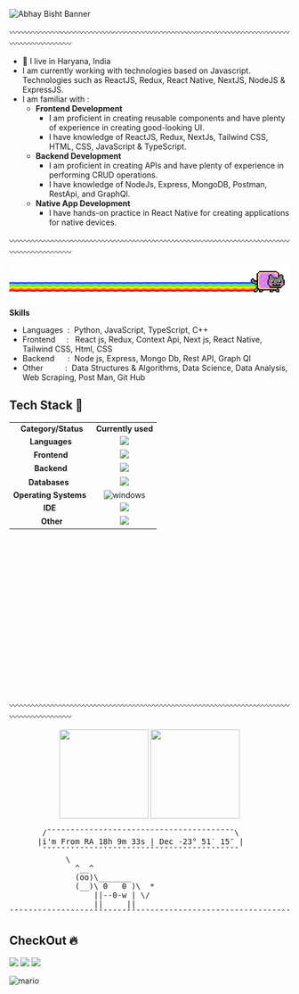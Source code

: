 
  ![Abhay Bisht Banner](https://github.com/Znoy108x/Znoy108x/assets/75539409/1b1ea1a5-5a96-440c-94c4-2cd7e21f06aa)

〰️〰️〰️〰️〰️〰️〰️〰️〰️〰️〰️〰️〰️〰️〰️〰️〰️〰️〰️〰️〰️〰️〰️〰️〰️〰️〰️〰️〰️〰️〰️〰️〰️〰️〰️〰️〰️〰️〰️〰️〰️〰️〰️〰️

- 📍 I live in Haryana, India
- I am currently working with technologies based on Javascript. Technologies such as ReactJS, Redux, React Native, NextJS, NodeJS & ExpressJS.
- I am familiar with :
  -  **Frontend Development**
      - I am proficient in creating reusable components and have plenty of experience in creating good-looking UI.
      - I have knowledge of ReactJS, Redux, NextJs, Tailwind CSS, HTML, CSS, JavaScript & TypeScript.
  -  **Backend Development**
      - I am proficient in creating APIs and have plenty of experience in performing CRUD operations.
      - I have knowledge of NodeJs, Express, MongoDB, Postman, RestApi, and GraphQl.
  -  **Native App Development**
      - I have hands-on practice in React Native for creating applications for native devices.

〰️〰️〰️〰️〰️〰️〰️〰️〰️〰️〰️〰️〰️〰️〰️〰️〰️〰️〰️〰️〰️〰️〰️〰️〰️〰️〰️〰️〰️〰️〰️〰️〰️〰️〰️〰️〰️〰️〰️〰️〰️〰️〰️〰️

![image](https://github.com/AbHaY108BiShT/AbHaY108BiShT/blob/main/meow.gif?raw=true)

**Skills**
- Languages&nbsp;&nbsp;:&nbsp;&nbsp;Python, JavaScript, TypeScript, C++
- Frontend&nbsp;&nbsp;&nbsp;&nbsp;&nbsp;:&nbsp;&nbsp; React js, Redux, Context Api, Next js, React Native, Tailwind CSS, Html, CSS
- Backend&nbsp;&nbsp;&nbsp;&nbsp;&nbsp;&nbsp;:&nbsp;&nbsp;Node js, Express, Mongo Db, Rest API, Graph Ql
- Other &nbsp;&nbsp;&nbsp;&nbsp;&nbsp;&nbsp;&nbsp;&nbsp;&nbsp;:&nbsp;&nbsp;Data Structures & Algorithms, Data Science, Data Analysis, Web Scraping, Post Man, Git Hub

## Tech Stack 🔮 
<table style="height: 452px; width: 778px;" align="center">
<tbody>
  <tr>
    <td align="center"><strong>&nbsp;Category/Status</strong></td>
    <td align="center"><strong>Currently used</strong></td>
  </tr>
  <tr>
    <td align="center"><strong>Languages</strong></td>
    <td align="center">
	    <img src="https://skillicons.dev/icons?i=py,javascript,typescript,cpp" />
    </td>
  </tr>
  <tr>
    <td align="center"><strong>Frontend</strong></td>
    <td align="center">
    	<img src="https://skillicons.dev/icons?i=react,redux,nextjs,html,css,tailwind,materialui" />
    </td>
  </tr>
  <tr>
    <td align="center"><strong>Backend</strong></td>
    <td align="center">
    	<img src="https://skillicons.dev/icons?i=express,nodejs,graphql,apollo,postman,jest" />
    </td>
  </tr>
  <tr>
    <td align="center"><strong>Databases</strong>&nbsp;&nbsp;</td>
    <td align="center">
    	    <img src="https://skillicons.dev/icons?i=prisma,mongodb,postgres,mysql,redis,planetscale" />
    </td>
  </tr>
  <tr>
    <td align="center"><strong>Operating Systems&nbsp;</strong></td>
    <td align="center">
      <img src="https://upload.wikimedia.org/wikipedia/commons/4/44/Microsoft_logo.svg" alt="windows" width="40" height="40" />
    </td>
  </tr>
  <tr>
    <td align="center"><strong>IDE</strong>&nbsp;</td>
    <td align="center">
    	<img src="https://skillicons.dev/icons?i=vscode,replit,atom" />
    </td>
  </tr>
  <tr>
    <td align="center"><strong>&nbsp;Other</strong></td>
    <td align="center">
    	    <img src="https://skillicons.dev/icons?i=docker,git,kubernetes,github" />
    </td>
  </tr>
</tbody>
</table>
<br />

  
〰️〰️〰️〰️〰️〰️〰️〰️〰️〰️〰️〰️〰️〰️〰️〰️〰️〰️〰️〰️〰️〰️〰️〰️〰️〰️〰️〰️〰️〰️〰️〰️〰️〰️〰️〰️〰️〰️〰️〰️〰️〰️〰️〰️


<p align="center"> 
      <img src="https://octodex.github.com/images/daftpunktocat-thomas.gif" height="160px" width="160px">
      <img src="https://octodex.github.com/images/daftpunktocat-guy.gif" height="160px" width="160px">
</p>

<pre>
       /ˆˆˆˆˆˆˆˆˆˆˆˆˆˆˆˆˆˆˆˆˆˆˆˆˆˆˆˆˆˆˆˆˆˆˆˆˆˆˆˆ\
      |i'm From RA 18h 9m 33s | Dec -23° 51′ 15″ |
       ˇˇˇˇˇˇˇˇˇˇˇˇˇˇˇˇˇˇˇˇˇˇˇˇˇˇˇˇˇˇˇˇˇˇˇˇˇˇˇˇˇˇ
            \
              ^__^
              (oo)\_______
              (__)\ 0   0 )\  *
                  ||--0-w | \/                                                                       
                  ||     ||                                                                                              ^.^
ˆˆˆˆˆˆˆˆˆˆˆˆˆˆˆˆˆˆˆˆˆˆˆˆˆˆˆˆˆˆˆˆˆˆˆˆˆˆˆˆˆˆˆˆˆˆˆˆˆˆˆˆˆˆˆˆˆˆˆˆˆˆˆˆˆˆˆˆˆˆˆˆˆˆˆˆˆˆˆˆˆˆˆˆˆˆˆˆˆˆˆˆˆˆˆˆˆˆˆˆˆˆˆˆˆˆˆˆˆˆˆˆˆˆˆˆˆˆˆˆˆ
</pre>
##  CheckOut 🔥
[<img height="30" src="https://img.shields.io/badge/twitter-%231DA1F2.svg?&style=for-the-badge&logo=twitter&logoColor=white" />](https://twitter.com/2002ABHaYBISHT)
[<img height="30" src = "https://img.shields.io/badge/Youtube-%23E4405F.svg?&style=for-the-badge&logo=Youtube&logoColor=white">](https://www.youtube.com/channel/UCugIZ91q6x0MpXSHB0W2InA) 
[<img height="30" src="https://img.shields.io/badge/linkedin-blue.svg?&style=for-the-badge&logo=linkedin&logoColor=white" />](https://www.linkedin.com/in/abhay-bisht-042662177/)

![mario](https://github.com/Znoy108x/Znoy108x/assets/75539409/16540697-00a3-42bb-bf9c-abe2537f771a)
